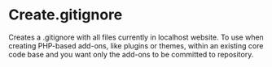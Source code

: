 Create.gitignore
================

Creates a .gitignore with all files currently in localhost website. To use when creating PHP-based add-ons, like plugins or themes, within an existing core code base and you want only the add-ons to be committed to repository.
